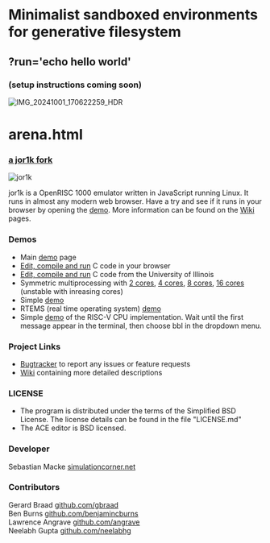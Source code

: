 # Minimalist sandboxed environments for generative filesystem
## ?run='echo hello world'
### (setup instructions coming soon)

![IMG_20241001_170622259_HDR](https://github.com/user-attachments/assets/b2b0735d-5ace-4a2f-8994-b7837e809b49)


# arena.html
### [a jor1k fork](https://github.com/s-macke/jor1k/)
![jor1k](https://jor1k.com/images/jor1k2.gif)

jor1k is a OpenRISC 1000 emulator written in JavaScript running Linux. It runs in almost any modern web browser. 
Have a try and see if it runs in your browser by opening the [demo][project demo].
More information can be found on the [Wiki][project wiki] pages. 

### Demos

* Main [demo][project demo] page
* [Edit, compile and run](https://s-macke.github.io/jor1k/demos/compile.html) C code in your browser
* [Edit, compile and run](https://cs-education.github.io/sys/#VM) C code from the University of Illinois
* Symmetric multiprocessing with  [2 cores](https://s-macke.github.io/jor1k/demos/main.html?cpu=smp&n=2), [4 cores](https://s-macke.github.io/jor1k/demos/main.html?cpu=smp&n=4), [8 cores](https://s-macke.github.io/jor1k/demos/main.html?cpu=smp&n=8), [16 cores](https://s-macke.github.io/jor1k/demos/main.html?cpu=smp&n=16) (unstable with inreasing cores)
* Simple [demo](https://s-macke.github.io/jor1k/demos/simple.html)
* RTEMS (real time operating system) [demo](https://s-macke.github.io/jor1k/demos/rtems.html)
* Simple [demo](https://s-macke.github.io/jor1k/demos/riscv.html) of the RISC-V CPU implementation. Wait until the first message appear in the terminal, then choose bbl in the dropdown menu.


### Project Links

 
 * [Bugtracker][project issues] to report any issues or feature requests
 * [Wiki][project wiki] containing more detailed descriptions

### LICENSE
 * The program is distributed under the terms of the Simplified BSD License. The license details can be found in the file "LICENSE.md"
 * The ACE editor is BSD licensed.

### Developer
Sebastian Macke [simulationcorner.net](https://simulationcorner.net)

### Contributors
Gerard Braad [github.com/gbraad](https://github.com/gbraad)  
Ben Burns [github.com/benjamincburns](https://github.com/benjamincburns)  
Lawrence Angrave [github.com/angrave](https://github.com/angrave)  
Neelabh Gupta [github.com/neelabhg](https://github.com/neelabhg)


[openrisc website]: https://openrisc.io
[project demo]: https://s-macke.github.io/jor1k/demos/main.html
[project issues]: https://github.com/s-macke/jor1k/issues
[project wiki]: https://github.com/s-macke/jor1k/wiki
